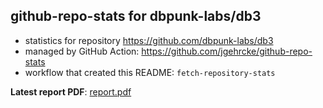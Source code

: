 ## github-repo-stats for dbpunk-labs/db3

- statistics for repository https://github.com/dbpunk-labs/db3
- managed by GitHub Action: https://github.com/jgehrcke/github-repo-stats
- workflow that created this README: `fetch-repository-stats`

**Latest report PDF**: [report.pdf](https://github.com/dbpunk-labs/state/raw/github-repo-stats/dbpunk-labs/db3/latest-report/report.pdf)

